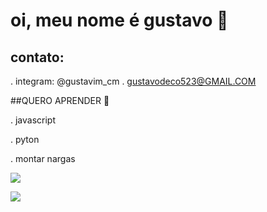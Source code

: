 # oi, meu nome é gustavo 🐴
## contato:

. integram: @gustavim_cm . gustavodeco523@GMAIL.COM

##QUERO APRENDER 📑

. javascript

. pyton

. montar nargas 

![](https://img.shields.io/badge/Scratch-4D97FF?style=for-the-badge&logo=Scratch&logoColor=white)

![](https://img.shields.io/badge/JavaScript-323330?style=for-the-badge&logo=javascript&logoColor=F7DF1E)

